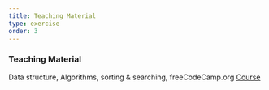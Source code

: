 ```yaml
---
title: Teaching Material  
type: exercise
order: 3
---
```


### **Teaching Material**

Data structure, Algorithms, sorting & searching, freeCodeCamp.org [Course](https://www.youtube.com/watch?v=8hly31xKli0&t=854s)

